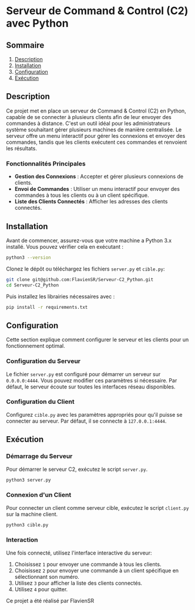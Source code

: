 # Serveur de Command & Control (C2) avec Python

## Sommaire
1. [Description](#description)
2. [Installation](#installation)
3. [Configuration](#configuration)
4. [Exécution](#exécution)

## Description
Ce projet met en place un serveur de Command & Control (C2) en Python, capable de se connecter à plusieurs clients afin de leur envoyer des commandes à distance. C'est un outil idéal pour les administrateurs système souhaitant gérer plusieurs machines de manière centralisée. Le serveur offre un menu interactif pour gérer les connexions et envoyer des commandes, tandis que les clients exécutent ces commandes et renvoient les résultats.

### Fonctionnalités Principales
- **Gestion des Connexions** : Accepter et gérer plusieurs connexions de clients.
- **Envoi de Commandes** : Utiliser un menu interactif pour envoyer des commandes à tous les clients ou à un client spécifique.
- **Liste des Clients Connectés** : Afficher les adresses des clients connectés.

## Installation
Avant de commencer, assurez-vous que votre machine a Python 3.x installé. Vous pouvez vérifier cela en exécutant : 
```bash
python3 --version
```
Clonez le dépôt ou téléchargez les fichiers `server.py` et `cible.py`:
```bash
git clone git@github.com:FlavienSR/Serveur-C2_Python.git
cd Serveur-C2_Python
```
Puis installez les librairies nécessaires avec :
```bash
pip install -r requirements.txt
```

## Configuration
Cette section explique comment configurer le serveur et les clients pour un fonctionnement optimal.

### Configuration du Serveur
Le fichier `server.py` est configuré pour démarrer un serveur sur `0.0.0.0:4444`. Vous pouvez modifier ces paramètres si nécessaire. Par défaut, le serveur écoute sur toutes les interfaces réseau disponibles.

### Configuration du Client
Configurez `cible.py` avec les paramètres appropriés pour qu'il puisse se connecter au serveur. Par défaut, il se connecte à `127.0.0.1:4444`.

## Exécution

### Démarrage du Serveur
Pour démarrer le serveur C2, exécutez le script `server.py`.
```bash
python3 server.py
```

### Connexion d'un Client
Pour connecter un client comme serveur cible, exécutez le script `client.py` sur la machine client.
```bash
python3 cible.py
```

### Interaction
Une fois connecté, utilisez l'interface interactive du serveur:
1. Choisissez `1` pour envoyer une commande à tous les clients.
2. Choisissez `2` pour envoyer une commande à un client spécifique en sélectionnant son numéro.
3. Utilisez `3` pour afficher la liste des clients connectés.
4. Utilisez `4` pour quitter.


Ce projet a été réalisé par FlavienSR

